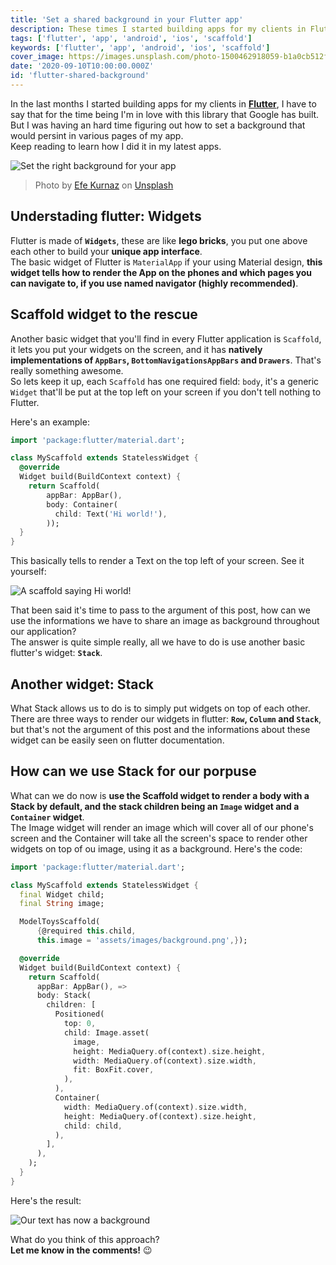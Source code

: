 ```yaml
---
title: 'Set a shared background in your Flutter app'
description: These times I started building apps for my clients in Flutter, I have to say that for the time being I'm in love with this library that Google has built. But I was having an hard time figuring out how to set a background that would persint in various pages of my app.
tags: ['flutter', 'app', 'android', 'ios', 'scaffold']
keywords: ['flutter', 'app', 'android', 'ios', 'scaffold']
cover_image: https://images.unsplash.com/photo-1500462918059-b1a0cb512f1d?auto=format&fit=crop&w=1950&q=80
date: '2020-09-10T10:00:00.000Z'
id: 'flutter-shared-background'
---
```


In the last months I started building apps for my clients in **[Flutter](https://flutter.dev)**, I have to say that for the time being I'm in love with this library that Google has built. But I was having an hard time figuring out how to set a background that would persint in various pages of my app.  
Keep reading to learn how I did it in my latest apps.

![Set the right background for your app](https://images.unsplash.com/photo-1500462918059-b1a0cb512f1d?auto=format&fit=crop&w=1950&q=80)

> Photo by [Efe Kurnaz](https://unsplash.com/@efekurnaz) on [Unsplash](https://unsplash.com)

## Understading flutter: Widgets

Flutter is made of **`Widgets`**, these are like **lego bricks**, you put one above each other to build your **unique app interface**.  
The basic widget of Flutter is `MaterialApp` if your using Material design, **this widget tells how to render the App on the phones and which pages you can navigate to, if you use named navigator (highly recommended)**.

## Scaffold widget to the rescue

Another basic widget that you'll find in every Flutter application is `Scaffold`, it lets you put your widgets on the screen, and it has **natively implementations of `AppBars`, `BottomNavigationsAppBars` and `Drawers`**. That's really something awesome.  
So lets keep it up, each `Scaffold` has one required field: `body`, it's a generic `Widget` that'll be put at the top left on your screen if you don't tell nothing to Flutter.

Here's an example:

```dart
import 'package:flutter/material.dart';

class MyScaffold extends StatelessWidget {
  @override
  Widget build(BuildContext context) {
    return Scaffold(
        appBar: AppBar(),
        body: Container(
          child: Text('Hi world!'),
        ));
  }
}
```

This basically tells to render a Text on the top left of your screen. See it yourself:

![A scaffold saying Hi world!](https://firebasestorage.googleapis.com/v0/b/daudr-blog.appspot.com/o/flutter-shared-background%2Fscaffold.png?alt=media&token=b0263e1a-298b-475e-a843-1da6773ca07f)

That been said it's time to pass to the argument of this post, how can we use the informations we have to share an image as background throughout our application?  
The answer is quite simple really, all we have to do is use another basic flutter's widget: **`Stack`**.

## Another widget: Stack

What Stack allows us to do is to simply put widgets on top of each other.  
There are three ways to render our widgets in flutter: **`Row`, `Column` and `Stack`**, but that's not the argument of this post and the informations about these widget can be easily seen on flutter documentation.

## How can we use Stack for our porpuse

What can we do now is **use the Scaffold widget to render a body with a Stack by default, and the stack children being an `Image` widget and a `Container` widget**.  
The Image widget will render an image which will cover all of our phone's screen and the Container will take all the screen's space to render other widgets on top of ou image, using it as a background.
Here's the code:

```dart
import 'package:flutter/material.dart';

class MyScaffold extends StatelessWidget {
  final Widget child;
  final String image;

  ModelToysScaffold(
      {@required this.child,
      this.image = 'assets/images/background.png',});

  @override
  Widget build(BuildContext context) {
    return Scaffold(
      appBar: AppBar(), =>
      body: Stack(
        children: [
          Positioned(
            top: 0,
            child: Image.asset(
              image,
              height: MediaQuery.of(context).size.height,
              width: MediaQuery.of(context).size.width,
              fit: BoxFit.cover,
            ),
          ),
          Container(
            width: MediaQuery.of(context).size.width,
            height: MediaQuery.of(context).size.height,
            child: child,
          ),
        ],
      ),
    );
  }
}
```

Here's the result:

![Our text has now a background](https://firebasestorage.googleapis.com/v0/b/daudr-blog.appspot.com/o/flutter-shared-background%2Fscaffold-background.png?alt=media&token=6846a0fd-e091-442a-8689-f17289875978)

What do you think of this approach?  
**Let me know in the comments!** 😉
